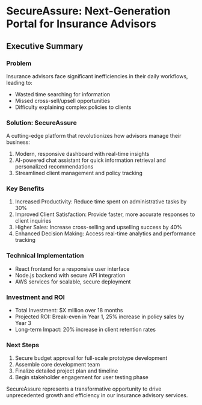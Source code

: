 # SecureAssure: Next-Generation Portal for Insurance Advisors

## Executive Summary

### Problem
Insurance advisors face significant inefficiencies in their daily workflows, leading to:
- Wasted time searching for information
- Missed cross-sell/upsell opportunities
- Difficulty explaining complex policies to clients

### Solution: SecureAssure
A cutting-edge platform that revolutionizes how advisors manage their business:
1. Modern, responsive dashboard with real-time insights
2. AI-powered chat assistant for quick information retrieval and personalized recommendations
3. Streamlined client management and policy tracking

### Key Benefits
1. Increased Productivity: Reduce time spent on administrative tasks by 30%
2. Improved Client Satisfaction: Provide faster, more accurate responses to client inquiries
3. Higher Sales: Increase cross-selling and upselling success by 40%
4. Enhanced Decision Making: Access real-time analytics and performance tracking

### Technical Implementation
- React frontend for a responsive user interface
- Node.js backend with secure API integration
- AWS services for scalable, secure deployment

### Investment and ROI
- Total Investment: $X million over 18 months
- Projected ROI: Break-even in Year 1, 25% increase in policy sales by Year 3
- Long-term Impact: 20% increase in client retention rates

### Next Steps
1. Secure budget approval for full-scale prototype development
2. Assemble core development team
3. Finalize detailed project plan and timeline
4. Begin stakeholder engagement for user testing phase

SecureAssure represents a transformative opportunity to drive unprecedented growth and efficiency in our insurance advisory services.